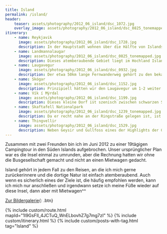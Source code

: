 ```yaml
---
title: Island
permalink: /island/
header:
    teaser: assets/photography/2012_06_island/dsc_1072.jpg
    overlay_image: assets/photography/2012_06_island/dsc_0825_tonemapped.jpg
itinerary:
    - name: Reykjavik
      image: assets/photography/2012_06_island/dsc_1728.jpg
      description: In der Hauptstadt wohnen über die Hälfte von Islands Einwohnern, es ist also vergleichsweise viel los. Architektonisch gibt es hier etliches zu entdecken. Neben typisch Skandinavischen Holzhäusern gibt es auch viele moderne Bauwerke wie die Hallgrímskirkja, das Konzerthaus Harpa oder das Perlanmuseum. Zudem ist Reykjavik natürlich auch in den meisten Fällen Ausgangs- und Endpunkt jeder Islandreise, auch wenn es ca. 50km vom internationalen Flughafen entfernt ist.
    - name: Landmannalaugar
      image: assets/photography/2012_06_island/dsc_0825_tonemapped.jpg
      description: Dieses atemberaubende Gebiet liegt im Hochland Islands und bietet eine Vielzahl von Wanderrouten rund um Lavafelder, heiße Quellen und außerirdisch anmutendem Gelände. Selbst wenn man nicht viel wandern möchte, kann ich diesen Flecken Natur sehr empfehlen.
    - name: Laugavegur
      image: assets/photography/2012_06_island/dsc_0932.jpg
      description: Der etwa 50km lange Fernwanderweg gehört zu den bekanntesten in Island und das zu Recht. Bei 23h Sonnenschein im Sommer und der Möglichkeit diesen in beide Richtungen zu laufen, sind wir auf wenig Menschen gestoßen, so dass es trotzdem das Gefühl hatte mitten in unberührter Natur zu sein.
    - name: Skógar
      image: assets/photography/2012_06_island/dsc_1152.jpg
      description: Prinzipiell hätten wir den Laugavegur um 1-2 weiter Etappen bis in dieses kleine Dorf verlängern können, hatten uns aber für die “normale” Variante entschlossen. Wäre aber bestimmt auch schön gewesen ;) Highlight der Siedlung ist aus meiner Sicht der Skógafoss und das Zelt direkt daneben aufzuschlagen war faszinierend.
    - name: Vík í Mýrdal
      image: assets/photography/2012_06_island/dsc_1199.jpg
      description: Dieses kleine Dorf ist szenisch zwischen schwarzen Stränden und “etwas” Gebirge gelegen. Die Gegend ist definitiv ein Besuch wert. Zur Gesteinsformation vor der Küste, kann man eine Bootstour unternehmen um die dort nistenden Papageientaucher zu sehen. Zudem ist die Formation, der Reynisdrangar, einer Legende zufolge eine Trollhand ;)
    - name: Skaftafell Nationalpark
      image: assets/photography/2012_06_island/dsc_1239_tonemapped.jpg
      description: Da er recht nahe an der Ringstraße gelegen ist, ist er sehr einfach zu erreichen und bietet einen guten Ausgangspunkt für Gletscherwanderungen oder dem Svartifoss Wasserfall, den ich mir deutlich größer vorgestellt hatte ;) 
    - name: Thingvellir
      image: assets/photography/2012_06_island/dsc_1529.jpg
      description: Neben Geysir und Gullfoss eines der Highlights der Goldenen Circle Tour, die vermutlich jeder Island-Tourist unternimmt. Wir haben in Thingvellir unsere Zelte aufgeschlagen um dort noch etwas mehr Zeit zu verbringen. Abgesehen von den vielen Mücken, eine traumhafte Landschaft mit beeindruckender Historie und zusätzlich treffen sich hier die eurasische und amerikanische Erdplatten.
---
```


Zusammen mit zwei Freunden bin ich im Juni 2012 zu einer 19tägigen Campingtour in den Süden Islands aufgebrochen.
Unser ursprünglicher Plan war es die Insel einmal zu umrunden, aber die Rechnung hatten wir ohne die Busgesellschaft gemacht und nicht an einen Mietwagen gedacht.

Island gehört in jedem Fall zu den Reisen, an die ich mich gerne zurückerinnere und die dortige Natur ist einfach atemberaubend.
Auch wenn es sicherlich eines der Ziele ist, die häufig empfohlen werden, kann ich mich nur anschließen und irgendwann setze ich meine Füße wieder auf diese Insel,
dann aber mit Mietwagen^^

[Zur Bildergalerie](/photography/island-2012/){: .btn}

{% include custom/route.html mapId="1l9GsFIl_4JCTuQ_WnELbovhZ7g7mg7zI" %}
{% include custom/itinerary.html %}
{% include custom/posts-with-tag.html tag="Island" %}